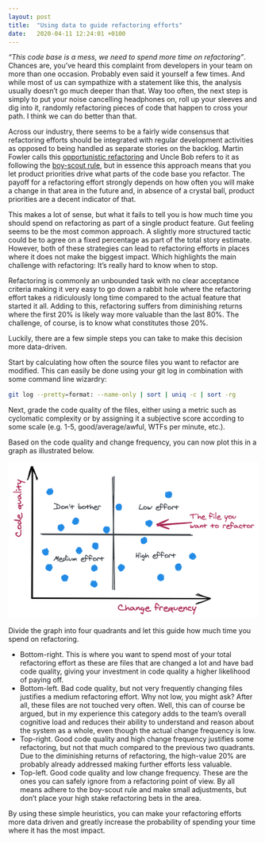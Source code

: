 ```yaml
---
layout: post
title:  "Using data to guide refactoring efforts"
date:   2020-04-11 12:24:01 +0100
---
```


_“This code base is a mess, we need to spend more time on refactoring”_. Chances are, you’ve heard this complaint from developers in your team on more than one occasion. Probably even said it yourself a few times. And while most of us can sympathize with a statement like this, the analysis usually doesn’t go much deeper than that. Way too often, the next step is simply to put your noise cancelling headphones on, roll up your sleeves and dig into it, randomly refactoring pieces of code that happen to cross your path. I think we can do better than that.

Across our industry, there seems to be a fairly wide consensus that refactoring efforts should be integrated with regular development activities as opposed to being handled as separate stories on the backlog. Martin Fowler calls this [opportunistic refactoring](https://martinfowler.com/bliki/OpportunisticRefactoring.html) and Uncle Bob refers to it as following the [boy-scout rule](https://www.oreilly.com/library/view/97-things-every/9780596809515/ch08.html), but in essence this approach means that you let product priorities drive what parts of the code base you refactor. The payoff for a refactoring effort strongly depends on how often you will make a change in that area in the future and, in absence of a crystal ball, product priorities are a decent indicator of that.

This makes a lot of sense, but what it fails to tell you is how much time you should spend on refactoring as part of a single product feature. Gut feeling seems to be the most common approach. A slightly more structured tactic could be to agree on a fixed percentage as part of the total story estimate. However, both of these strategies can lead to refactoring efforts in places where it does not make the biggest impact. Which highlights the main challenge with refactoring: It’s really hard to know when to stop.

Refactoring is commonly an unbounded task with no clear acceptance criteria making it very easy to go down a rabbit hole where the refactoring effort takes a ridiculously long time compared to the actual feature that started it all. Adding to this, refactoring suffers from diminishing returns where the first 20% is likely way more valuable than the last 80%. The challenge, of course, is to know what constitutes those 20%.  

Luckily, there are a few simple steps you can take to make this decision more data-driven.

Start by calculating how often the source files you want to refactor are modified. This can easily be done using your git log in combination with some command line wizardry:

```bash
git log --pretty=format: --name-only | sort | uniq -c | sort -rg
```

Next, grade the code quality of the files, either using a metric such as cyclomatic complexity or by assigning it a subjective score according to some scale (e.g. 1-5, good/average/awful, WTFs per minute, etc.).

Based on the code quality and change frequency, you can now plot this in a graph as illustrated below.

![Technical debt quadrant](/assets/refactoring-2020-04-11.png)

Divide the graph into four quadrants and let this guide how much time you spend on refactoring.

* Bottom-right. This is where you want to spend most of your total refactoring effort as these are files that are changed a lot and have bad code quality, giving your investment in code quality a higher likelihood of paying off.
* Bottom-left. Bad code quality, but not very frequently changing files justifies a medium refactoring effort. Why not low, you might ask? After all, these files are not touched very often. Well, this can of course be argued, but in my experience this category adds to the team’s overall cognitive load and reduces their ability to understand and reason about the system as a whole, even though the actual change frequency is low. 
* Top-right. Good code quality and high change frequency justifies some refactoring, but not that much compared to the previous two quadrants. Due to the diminishing returns of refactoring, the high-value 20% are probably already addressed making further efforts less valuable.
* Top-left. Good code quality and low change frequency. These are the ones you can safely ignore from a refactoring point of view. By all means adhere to the boy-scout rule and make small adjustments, but don’t place your high stake refactoring bets in the area.

By using these simple heuristics, you can make your refactoring efforts more data driven and greatly increase the probability of spending your time where it has the most impact.

